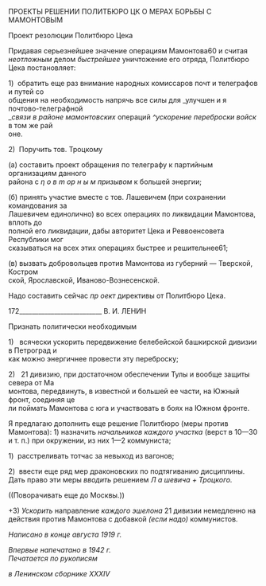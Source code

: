ПРОЕКТЫ РЕШЕНИИ ПОЛИТБЮРО ЦК О МЕРАХ БОРЬБЫ С МАМОНТОВЫМ

Проект резолюции Политбюро Цека

Придавая серьезнейшее значение операциям Мамонтова60 и считая _неотложным_ де­лом _быстрейшее_ уничтожение его отряда, Политбюро Цека постановляет:

1)  обратить еще раз внимание народных комиссаров почт и телеграфов и путей со­  
общения на необходимость напрячь все силы для _улучшен и я почтово-телеграфной  
__связи в районе мамонтовских_ операций _^ускорение переброски войск_ в том же рай­  
оне.

2)  Поручить тов. Троцкому

(а) составить проект обращения по телеграфу к партийным организациям данного  
района с _η_ _о в_ _m_ _op_ _н ы м призывом_ к большей энергии;

(б) принять участие вместе с тов. Лашевичем (при сохранении командования за  
Лашевичем единолично) во всех операциях по ликвидации Мамонтова, вплоть до  
полной его ликвидации, дабы авторитет Цека и Реввоенсовета Республики мог  
сказываться на всех этих операциях быстрее и решительнее61;

(в) вызвать добровольцев против Мамонтова из губерний — Тверской, Костром­  
ской, Ярославской, Иваново-Вознесенской.

Надо составить сейчас _пр оект_ директивы от Политбюро Цека.

  

172__________________________ В. И. ЛЕНИН

Признать политически необходимым

1)   всячески ускорить передвижение белебейской башкирской дивизии в Петроград и  
как можно энергичнее провести эту переброску;

2)   21 дивизию, при достаточном обеспечении Тулы и вообще защиты севера от Ма­  
монтова, передвинуть, в известной и большей ее части, на Южный фронт, соединяя це­  
ли поймать Мамонтова с юга и участвовать в боях на Южном фронте.

Я предлагаю дополнить еще решение Политбюро (меры против Мамонтова): 1) назначить _начальников каждого участка_ (верст в 10—30 и т. п.) при окруже­нии, из них 1—2 коммуниста;

1)  расстреливать тотчас за невыход из вагонов;

2)  ввести еще ряд мер драконовских по подтягиванию дисциплины.  
Дать право эти меры _вводить_ решением _Л а шевича + Троцкого._

((Поворачивать еще до Москвы.))

+3) _Ускорить_ направление _каждого эшелона_ 21 дивизии немедленно на дейст­вия против Мамонтова с добавкой _(если надо)_ коммунистов.

_Написано в конце августа 1919 г._

_Впервые напечатано в 1942 г.                                                            Печатается по рукописям_

_в Ленинском сборнике_ _XXXIV_